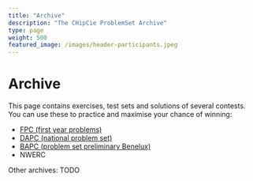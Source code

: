 ```yaml
---
title: "Archive"
description: "The CHipCie ProblemSet Archive"
type: page
weight: 500
featured_image: /images/header-participants.jpeg
---
```

# Archive
This page contains exercises, test sets and solutions of several contests. You can use these to practice and maximise your chance of winning:

 * [FPC (first year problems)](/archive/fpc)
 * [DAPC (national problem set)](/archive/dapc)
 * [BAPC (problem set preliminary Benelux)](/archive/bapc)
 * NWERC

Other archives: TODO




